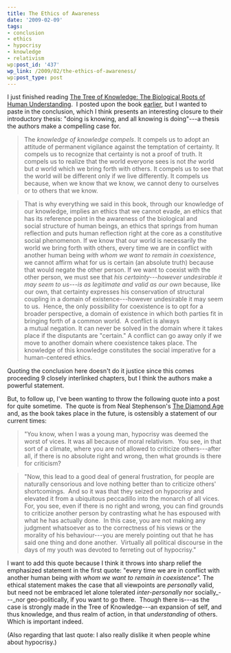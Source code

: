 ```yaml
---
title: The Ethics of Awareness
date: '2009-02-09'
tags:
- conclusion
- ethics
- hypocrisy
- knowledge
- relativism
wp:post_id: '437'
wp_link: /2009/02/the-ethics-of-awareness/
wp:post_type: post
---
```


I just finished reading [The Tree of Knowledge: The Biological Roots of Human Understanding](http://www.amazon.com/Tree-Knowledge-Humberto-R-Maturana/dp/0877736421?tag=particculturf-20).  I posted upon the book [earlier](http://island94.org/2009/01/using-distinctions-to-create-meaning/), but I wanted to paste in the conclusion, which I think presents an interesting closure to their introductory thesis: "doing is knowing, and all knowing is doing"---a thesis the authors make a compelling case for.

> The _knowledge of knowledge compels_. It compels us to adopt an attitude of permanent vigilance against the temptation of certainty. It compels us to recognize that certainty is not a proof of truth. It compels us to realize that the world everyone sees is not _the_ world but _a_ world which we bring forth with others. It compels us to see that the world will be different only if we live differently. It compels us because, when we know that we know, we cannot deny to ourselves or to others that we know.

>

> That is why everything we said in this book, through our knowledge of our knowledge, implies an ethics that we cannot evade, an ethics that has its reference point in the awareness of the biological and social structure of human beings, an ethics that springs from human reflection and puts human reflection right at the core as a constitutive social phenomenon. If we know that our world is necessarily the world we bring forth with others, every time we are in conflict with another human being _with whom we want to remain in coexistence_, we cannot affirm what for us is certain (an absolute truth) because that would negate the other person. If we want to coexist with the other person, we must see that _his certainty---however undesirable it may seem to us---is as legitimate and valid as our own_ because, like our own, that certainty expresses his conservation of structural coupling in a domain of existence---however undesirable it may seem to us.  Hence, the only possibility for coexistence is to opt for a broader perspective, a domain of existence in which both parties fit in bringing forth of a common world.  A conflict is always a mutual negation. It can never be solved in the domain where it takes place if the disputants are "certain." A conflict can go away only if we move to another domain where coexistence takes place. The knowledge of this knowledge constitutes the social imperative for a human-centered ethics.

Quoting the conclusion here doesn't do it justice since this comes proceeding 9 closely interlinked chapters, but I think the authors make a powerful statement.

But, to follow up, I've been wanting to throw the following quote into a post for quite sometime.  The quote is from Neal Stephenson's [The Diamond Age](http://www.amazon.com/Diamond-Age-Neal-Stephenson/dp/0553573314?tag=particculturf-20) and, as the book takes place in the future, is ostensibly a statement of our current times:

> "You know, when I was a young man, hypocrisy was deemed the worst of vices. It was all because of moral relativism.  You see, in that sort of a climate, where you are not allowed to criticize others---after all, if there is no absolute right and wrong, then what grounds is there for criticism?

>

> "Now, this lead to a good deal of general frustration, for people are naturally censorious and love nothing better than to criticize others' shortcomings.  And so it was that they seized on hypocrisy and elevated it from a ubiquitous peccadillo into the monarch of all vices.  For, you see, even if there is no right and wrong, you can find grounds to criticize another person by contrasting what he has espoused with what he has actually done.  In this case, you are not making any judgment whatsoever as to the correctness of his views or the morality of his behaviour---you are merely pointing out that he has said one thing and done another.  Virtually all political discourse in the days of my youth was devoted to ferreting out of hypocrisy."

I want to add this quote because I think it throws into sharp relief the emphasized statement in the first quote: "every time we are in conflict with another human being _with whom we want to remain in coexistence"._ The ethical statement makes the case that all viewpoints are _personally_ valid, but need not be embraced let alone tolerated _inter-personally_ nor socially_---_nor geo-politically, if you want to go there.  Though there is---as the case is strongly made in the Tree of Knowledge---an expansion of self, and thus knowledge, and thus realm of action, in that _understanding_ of others. Which is important indeed.

(Also regarding that last quote: I also really dislike it when people whine about hypocrisy.)
